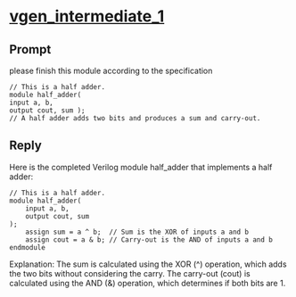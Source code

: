 # [vgen_intermediate_1](https://github.com/shailja-thakur/VGen/blob/main/prompts-and-testbenches/intermediate1/prompt2_half_adder.v)
## Prompt
please finish this module according to the specification
```
// This is a half adder.
module half_adder( 
input a, b,
output cout, sum );
// A half adder adds two bits and produces a sum and carry-out.
```
## Reply
Here is the completed Verilog module half_adder that implements a half adder:
```
// This is a half adder.
module half_adder( 
    input a, b,
    output cout, sum
);
    assign sum = a ^ b;  // Sum is the XOR of inputs a and b
    assign cout = a & b; // Carry-out is the AND of inputs a and b
endmodule
```
Explanation:
The sum is calculated using the XOR (^) operation, which adds the two bits without considering the carry.
The carry-out (cout) is calculated using the AND (&) operation, which determines if both bits are 1.